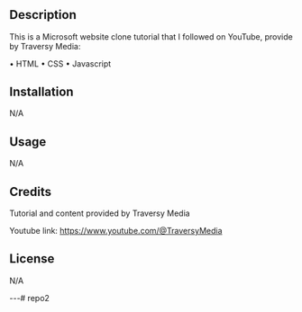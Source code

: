 # <repo2 Microsoft Website Clone>

## Description

This is a Microsoft website clone tutorial that I followed on YouTube, provide by Traversy Media:
  
  • HTML
  • CSS
  • Javascript

## Installation

N/A

## Usage

N/A

## Credits

Tutorial and content provided by Traversy Media

Youtube link: https://www.youtube.com/@TraversyMedia

## License

N/A

---# repo2
